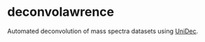 # deconvolawrence
Automated deconvolution of mass spectra datasets using [UniDec](https://github.com/michaelmarty/UniDec).
